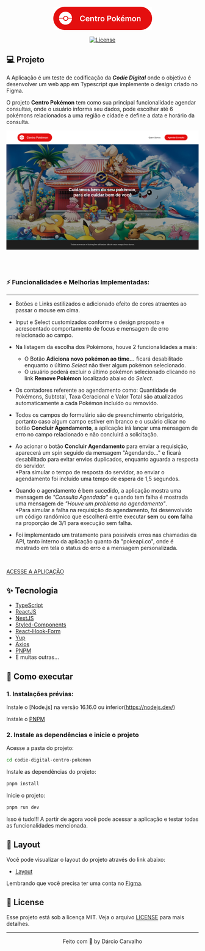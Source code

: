 <p align="center">
  <img alt="Codie Digital - Centro Pokémon" src="public/test-sample/centro-pokemon.png" />
</p>

<p align="center">
  <a href="LICENSE"><img  src="https://img.shields.io/static/v1?label=License&message=MIT&color=F7DD43&labelColor=202024" alt="License"></a>
</p>

## 💻 Projeto

A Aplicação é um teste de codificação da ***Codie Digital*** onde o objetivo é desenvolver um web app em Typescript que implemente o design criado no Figma.

O projeto **Centro Pokémon** tem como sua principal funcionalidade agendar consultas, onde o usuário informa seu dados, pode escolher até 6 pokémons relacionados a uma região e cidade e define a data e horário da consulta.

![Centro Pokémon](public/test-sample/Home.png)


<br><br>

### ⚡ Funcionalidades e Melhorias Implementadas:
---

- Botões e Links estilizados e adicionado efeito de cores atraentes ao passar o mouse em cima.

- Input e Select customizados conforme o design proposto e acrescentado comportamento de focus e mensagem de erro relacionado ao campo.

- Na listagem da escolha dos Pokémons, houve 2 funcionalidades a mais:
  - O Botão **Adiciona novo pokémon ao time...** ficará desabilitado enquanto o último _Select_ não tiver algum pokémon selecionado.
  - O usuário poderá excluir o último pokémon selecionado clicando no link **Remove Pokémon** localizado abaixo do _Select_.

- Os contadores referente ao agendamento como: Quantidade de Pokémons, Subtotal, Taxa Geracional e Valor Total são atualizados automaticamente a cada Pokémon incluído ou removido.

- Todos os campos do formulário são de preenchimento obrigatório, portanto caso algum campo estiver em branco e o usuário clicar no botão **Concluir Agendamento**, a aplicação irá lançar uma mensagem de erro no campo relacionado e não concluirá a solicitação.

- Ao acionar o botão **Concluir Agendamento** para enviar a requisição, aparecerá um spin seguido da mensagem "Agendando..." e ficará desabilitado para evitar envios duplicados, enquanto aguarda a resposta do servidor.<br> 
*Para simular o tempo de resposta do servidor, ao enviar o agendamento foi incluído uma tempo de espera de 1,5 segundos.

- Quando o agendamento é bem sucedido, a aplicação mostra uma mensagem de _"Consulta Agendada"_ e quando tem falha é mostrada uma mensagem de _"Houve um problema no agendamento"_.<br>
*Para simular a falha na requisição do agendamento, foi desenvolvido um código randômico que escolherá entre executar **sem** ou **com** falha na proporção de 3/1 para execução sem falha.

- Foi implementado um tratamento para possíveis erros nas chamadas da API, tanto interno da aplicação quanto da "pokeapi.co", onde é mostrado em tela o status do erro e a mensagem personalizada.

<br>


[ACESSE A APLICAÇÃO](https://codie-digital-centro-pokemon.vercel.app/)


## ✨ Tecnologia

- [TypeScript](https://www.typescriptlang.org/)
- [ReactJS](https://react.dev/)
- [NextJS](https://nextjs.org/)
- [Styled-Components](https://styled-components.com/)
- [React-Hook-Form](https://react-hook-form.com/)
- [Yup](https://www.npmjs.com/package/yup?activeTab=readme)
- [Axios](https://axios-http.com/docs/intro)
- [PNPM](https://pnpm.io/installation)
- E muitas outras…

## 🚀 Como executar

### 1. Instalações prévias:
Instale o [Node.js] na versão 16.16.0 ou inferior(https://nodejs.dev/)

Instale o [PNPM](https://pnpm.io/installation)

### 2. Instale as dependências e inicie o projeto

Acesse a pasta do projeto:
```bash
cd codie-digital-centro-pokemon
```

Instale as dependências do projeto:
```bash
pnpm install
```

Inicie o projeto:
```bash
pnpm run dev
```

Isso é tudo!!! A partir de agora você pode acessar a aplicação e testar todas as funcionalidades mencionada.

## 🔖 Layout

Você pode visualizar o layout do projeto através do link abaixo:

- [Layout](https://www.figma.com/file/G7aYGcNQjfRQ7aOqSd8mDy/CODIE-TESTE-FRONT-END?type=design&node-id=0%3A1&mode=design&t=UOViQIf45cg8bKZP-1)

Lembrando que você precisa ter uma conta no [Figma](http://figma.com/).


## 📝 License

Esse projeto está sob a licença MIT. Veja o arquivo [LICENSE](LICENSE) para mais detalhes.

---

<p align="center">
  Feito com 💙 by Dárcio Carvalho
</p>

